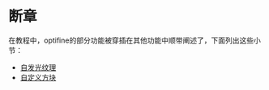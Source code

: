 # 断章

在教程中，optifine的部分功能被穿插在其他功能中顺带阐述了，下面列出这些小节：

- [自发光纹理](../optifine/ctm/overlay-variants.md#自发光纹理)
- [自定义方块](../vanilla/model/rendertype.md)